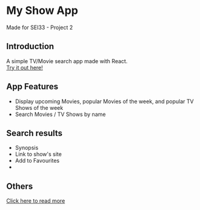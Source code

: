 # My Show App
Made for SEI33 - Project 2

<h2>Introduction</h2>
A simple TV/Movie search app made with React.
<br><a href="" target="_blank">Try it out here!</a>

<h2>App Features</h2>
<ul>
  <li>Display upcoming Movies, popular Movies of the week, and popular TV Shows of the week</li>
  <li>Search Movies / TV Shows by name</li>
</ul>

<h2>Search results</h2>
<ul>
  <li>Synopsis</li>
  <li>Link to show's site</li>
  <li>Add to Favourites<li>
</ul>

<h2>Others</h2>
<a href="" target="_blank">Click here to read more</a>
